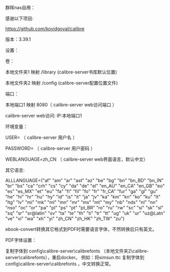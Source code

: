群晖nas自用：

感谢以下项目:

https://github.com/kovidgoyal/calibre

版本：3.39.1

设置：

卷：

本地文件夹1 映射 /library (calibre-server书库默认位置)

本地文件夹2 映射 /config (calibre-server配置位置文件)

端口：

本地端口1 映射 8080（ calibre-server web访问端口 ）

calibre-server web访问: IP:本地端口1

环境变量：

USER= （ calibre-server 用户名 ）

PASSWORD= （ calibre-server 用户密码 ）

WEBLANGUAGE=zh_CN （ calibre-server web界面语言，默认中文）

其它语言:

ALLLANGUAGE=("af" "am" "ar" "ast" "az" "be" "bg" "bn" "bn_BD" "bn_IN" "br" "bs" "ca" "crh" "cs" "cy" "da" "de" "el" "en_AU" "en_CA" "en_GB" "eo" "es" "es_MX" "et" "eu" "fa" "fi" "fil" "fo" "fr" "fr_CA" "fur" "ga" "gl" "gu" "he" "hi" "hr" "hu" "hy" "id" "is" "it" "ja" "jv" "ka" "km" "kn" "ko" "ku" "lt" "ltg" "lv" "mi" "mk" "ml" "mn" "mr" "ms" "mt" "my" "nb" "nds" "nl" "nn" "nso" "oc" "or" "pa" "pl" "ps" "pt" "pt_BR" "ro" "ru" "rw" "sc" "si" "sk" "sl" "sq" "sr" "sr@latin" "sv" "ta" "te" "th" "ti" "tr" "tt" "ug" "uk" "ur" "uz@Latn" "ve" "vi" "wa" "xh" "yi" "zh_CN" "zh_HK" "zh_TW" "zu")

ebook-convert转换其它格式到PDF时需要语言字体，不然转换后只有英文。

PDF字体设置：

复制字体到 config\calibre-server\calibrefonts （本地文件夹2\calibre-server\calibrefonts），重启docker。 例如：将simsun.ttc 复制字体到 config\calibre-server\calibrefonts ，中文转换正常。
